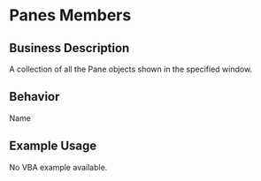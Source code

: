 # Panes Members

## Business Description
A collection of all the Pane objects shown in the specified window.

## Behavior
Name

## Example Usage
No VBA example available.